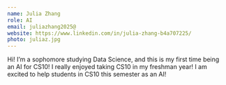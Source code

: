 ```yaml
---
name: Julia Zhang
role: AI
email: juliazhang2025@
website: https://www.linkedin.com/in/julia-zhang-b4a707225/
photo: juliaz.jpg
---
```

Hi! I’m a sophomore studying Data Science, and this is my first time being an AI for CS10! I really enjoyed taking CS10 in my freshman year! I am excited to help students in CS10 this semester as an AI!  
